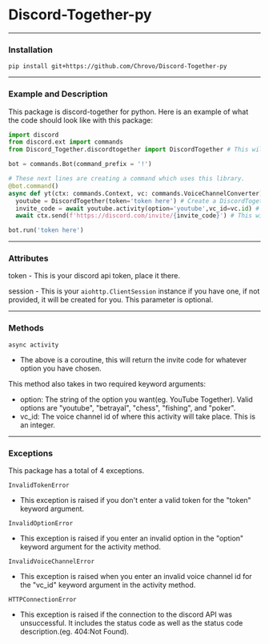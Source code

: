 # Discord-Together-py

---

### Installation
`pip install git+https://github.com/Chrovo/Discord-Together-py`

---

### Example and Description

This package is discord-together for python. Here is an example of what the code should look like with this package:
```python
import discord
from discord.ext import commands
from Discord_Together.discordtogether import DiscordTogether # This will import this package.

bot = commands.Bot(command_prefix = '!')

# These next lines are creating a command which uses this library.
@bot.command()
async def yt(ctx: commands.Context, vc: commands.VoiceChannelConverter):
  youtube = DiscordTogether(token='token here') # Create a DiscordTogether object.
  invite_code = await youtube.activity(option='youtube',vc_id=vc.id) # This will return the invite code for YouTube Together for the channel the user has entered.
  await ctx.send(f'https://discord.com/invite/{invite_code}') # This will send the link for the activity in the channel the command was invoked under.

bot.run('token here')
```
---

### Attributes

token - This is your discord api token, place it there.

session - This is your `aiohttp.ClientSession` instance if you have one, if not provided, it will be created for you. This parameter is optional.

---

### Methods
`async activity`
- The above is a coroutine, this will return the invite code for whatever option you have chosen.

This method also takes in two required keyword arguments:
- option: The string of the option you want(eg. YouTube Together). Valid options are "youtube", "betrayal", "chess", "fishing", and "poker".
- vc_id: The voice channel id of where this activity will take place. This is an integer.

---

### Exceptions
This package has a total of 4 exceptions.

`InvalidTokenError`
- This exception is raised if you don't enter a valid token for the "token" keyword argument.

`InvalidOptionError`
- This exception is raised if you enter an invalid option in the "option" keyword argument for the activity method.

`InvalidVoiceChannelError`
- This exception is raised when you enter an invalid voice channel id for the "vc_id" keyword argument in the activity method.

`HTTPConnectionError`
- This exception is raised if the connection to the discord API was unsuccessful. It includes the status code as well as the status code description.(eg. 404:Not Found).

